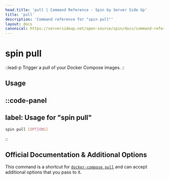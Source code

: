 ```yaml
---
head.title: 'pull | Command Reference - Spin by Server Side Up'
title: 'pull'
description: 'Command reference for "spin pull"'
layout: docs
canonical: https://serversideup.net/open-source/spin/docs/command-reference/pull
---
```

# spin pull
::lead-p
Trigger a pull of your Docker Compose images.
::

## Usage
::code-panel
---
label: Usage for "spin pull"
---
```bash
spin pull [OPTIONS]
```
::
## Official Documentation & Additional Options
This command is a shortcut for [`docker-compose pull`](https://docs.docker.com/engine/reference/commandline/compose_pull/) and can accept additional options that you pass to it.
